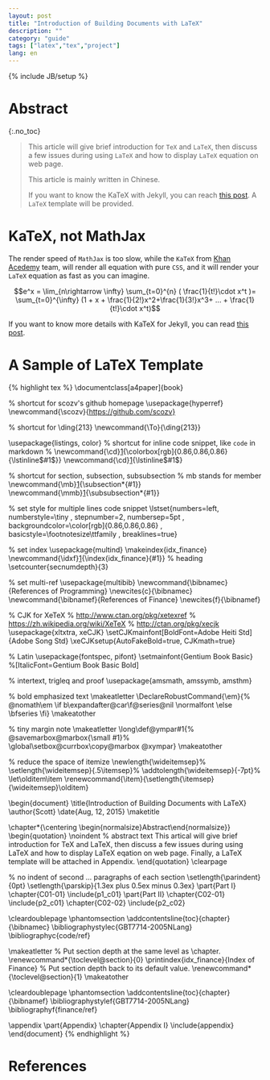 ```yaml
---
layout: post
title: "Introduction of Building Documents with LaTeX"
description: ""
category: "guide"
tags: ["latex","tex","project"]
lang: en
---
```

{% include JB/setup %}

# Abstract
{:.no_toc}

> This article will give brief introduction for `TeX` and `LaTeX`, then discuss a few issues during using `LaTeX`
> and how to display `LaTeX` equation on web page.
>
> This article is mainly written in Chinese.
>
> If you want to know the KaTeX with Jekyll,
> you can reach [this post](http://xuc.me/blog/KaTeX-and-Jekyll/).
> A `LaTeX` template will be provided.

<!--more-->

# KaTeX, not MathJax

The render speed of `MathJax` is too slow,
while the `KaTeX` from [Khan Acedemy](https://khan.github.io/KaTeX/) team,
will render all equation with pure `CSS`, and it will render your `LaTeX`
equation as fast as you can imagine.

$$e^x = \lim_{n\rightarrow \infty} \sum_{t=0}^{n} ( \frac{1}{t!}\cdot x^t )= \sum_{t=0}^{\infty} (1 + x + \frac{1}{2!}x^2+\frac{1}{3!}x^3+ ... + \frac{1}{t!}\cdot x^t)$$

If you want to know more details with KaTeX for Jekyll,
you can read [this post](http://xuc.me/blog/KaTeX-and-Jekyll/).

# A Sample of LaTeX Template

{% highlight tex %}
\documentclass[a4paper]{book}

% shortcut for scozv's github homepage
\usepackage{hyperref}
\newcommand{\scozv}{https://github.com/scozv}

% shortcut for \ding{213}
\newcommand{\To}{\ding{213}}

\usepackage{listings, color}
% shortcut for inline code snippet, like `code` in markdown
% \newcommand{\cd}[1]{\colorbox[rgb]{0.86,0.86,0.86}{\lstinline$#1$}}
\newcommand{\cd}[1]{\lstinline$#1$}

% shortcut for section, subsection, subsubsection
% mb stands for member
\newcommand{\mb}[1]{\subsection*{#1}}
\newcommand{\mmb}[1]{\subsubsection*{#1}}

% set style for multiple lines code snippet
\lstset{numbers=left, numberstyle=\tiny
	, stepnumber=2, numbersep=5pt
	, backgroundcolor=\color[rgb]{0.86,0.86,0.86}
	, basicstyle=\footnotesize\ttfamily
	, breaklines=true}

% set index
\usepackage{multind}
\makeindex{idx_finance}
\newcommand{\idxf}[1]{\index{idx_finance}{#1}}
% heading
\setcounter{secnumdepth}{3}

% set multi-ref
\usepackage{multibib}
\newcommand{\bibnamec}{References of Programming}
\newcites{c}{\bibnamec}
\newcommand{\bibnamef}{References of Finance}
\newcites{f}{\bibnamef}

% CJK for XeTeX
% http://www.ctan.org/pkg/xetexref
% https://zh.wikipedia.org/wiki/XeTeX
% http://ctan.org/pkg/xecjk
\usepackage{xltxtra, xeCJK}
\setCJKmainfont[BoldFont=Adobe Heiti Std]{Adobe Song Std}
\xeCJKsetup{AutoFakeBold=true, CJKmath=true}

% Latin
\usepackage{fontspec, pifont}
\setmainfont{Gentium Book Basic} %[ItalicFont=Gentium Book Basic Bold]

% intertext, trigleq and proof
\usepackage{amsmath, amssymb, amsthm}

% bold emphasized text
\makeatletter
\DeclareRobustCommand{\em}{\%
  \@nomath\em \if b\expandafter\@car\f@series\@nil
  \normalfont \else \bfseries \fi}
\makeatother

% tiny margin note
\makeatletter
  \long\def\@ympar#1{\%
  \@savemarbox\@marbox{\small #1}%
  \global\setbox\@currbox\copy\@marbox
  \@xympar}
\makeatother

% reduce the space of itemize
\newlength{\wideitemsep}%
\setlength{\wideitemsep}{.5\itemsep}%
\addtolength{\wideitemsep}{-7pt}%
\let\olditem\item
\renewcommand{\item}{\setlength{\itemsep}{\wideitemsep}\olditem}

\begin{document}
\title{Introduction of Building Documents with LaTeX}
\author{Scott}
\date{Aug, 12, 2015}
\maketitle

\chapter*{\centering \begin{normalsize}Abstract\end{normalsize}}
\begin{quotation}
\noindent % abstract text
This artical will give brief introduction for TeX and LaTeX,
then discuss a few issues during using LaTeX
and how to display LaTeX eqation on web page.
Finally, a LaTeX template will be attached in Appendix.
\end{quotation}
\clearpage

% no indent of second ... paragraphs of each section
\setlength{\parindent}{0pt}
\setlength{\parskip}{1.3ex plus 0.5ex minus 0.3ex}
\part{Part I}
  \chapter{C01-01}
    \include{p1_c01}
\part{Part II}
  \chapter{C02-01}
    \include{p2_c01}
  \chapter{C02-02}
    \include{p2_c02}

  \cleardoublepage
  \phantomsection
  \addcontentsline{toc}{chapter}{\bibnamec}
  \bibliographystylec{GBT7714-2005NLang}
  \bibliographyc{code/ref}

  \makeatletter
  % Put section depth at the same level as \chapter.
  \renewcommand*{\toclevel@section}{0}
  \printindex{idx_finance}{Index of Finance}
  % Put section depth back to its default value.
  \renewcommand*{\toclevel@section}{1}
  \makeatother  

  \cleardoublepage
  \phantomsection
  \addcontentsline{toc}{chapter}{\bibnamef}
  \bibliographystylef{GBT7714-2005NLang}
  \bibliographyf{finance/ref}

\appendix
\part{Appendix}
\chapter{Appendix I}
\include{appendix}
\end{document}
{% endhighlight %}


# References

[^TUG01]: [Pointers to Frequently Asked and Answered Questions](https://tug.org/tex-ptr-faq). tug.org. [OL]

[^WIK01]: [`LaTeX`的趣味应用](https://zh.wikipedia.org/wiki/LaTeX#.E8.B6.A3.E5.91.B3.E6.87.89.E7.94.A8). wikipedia.org. [OL]


[1]: https://en.wikipedia.org/wiki/TeX "TeX Wikipage"
[2]: https://github.com/weijianwen/SJTUThesis "SJTU Thesis LaTeX Template"
[3]: http://web.mit.edu/thesis/tex/ "MIT Thesis LaTeX Template"
